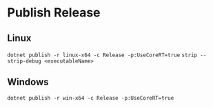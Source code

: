 # Publish Release

## Linux

`dotnet publish -r linux-x64 -c Release -p:UseCoreRT=true`
`strip --strip-debug <executableName>`

## Windows

`dotnet publish -r win-x64 -c Release -p:UseCoreRT=true`
